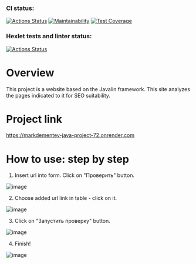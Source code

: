 ### CI status:
[![Actions Status](https://github.com/MarkDementev/java-project-72/workflows/Java%20CI/badge.svg)](https://github.com/MarkDementev/java-project-72/actions)
[![Maintainability](https://api.codeclimate.com/v1/badges/d68eab16a4dae3be7b2b/maintainability)](https://codeclimate.com/github/MarkDementev/java-project-72/maintainability)
[![Test Coverage](https://api.codeclimate.com/v1/badges/d68eab16a4dae3be7b2b/test_coverage)](https://codeclimate.com/github/MarkDementev/java-project-72/test_coverage)

### Hexlet tests and linter status:
[![Actions Status](https://github.com/MarkDementev/java-project-72/workflows/hexlet-check/badge.svg)](https://github.com/MarkDementev/java-project-72/actions)

# Overview

This project is a website based on the Javalin framework. This site analyzes the pages indicated to it for SEO suitability.

# Project link

https://markdementev-java-project-72.onrender.com

# How to use: step by step

1) Insert url into form. Click on "Проверить" button.

![image](https://github.com/MarkDementev/java-project-72/assets/113042675/939e8f96-1ebd-4970-8f82-2f9881fc1ac7)

2) Choose added url link in table - click on it.

![image](https://github.com/MarkDementev/java-project-72/assets/113042675/403c74aa-5a56-4591-bc6e-66b8c92bfbb0)

3) Click on "Запустить проверку" button.

![image](https://github.com/MarkDementev/java-project-72/assets/113042675/e5059291-8854-4f4d-97f6-57c65b26ab75)

4) Finish!

![image](https://github.com/MarkDementev/java-project-72/assets/113042675/b3081adc-b9fe-4c02-94a8-017fed575ebc)
